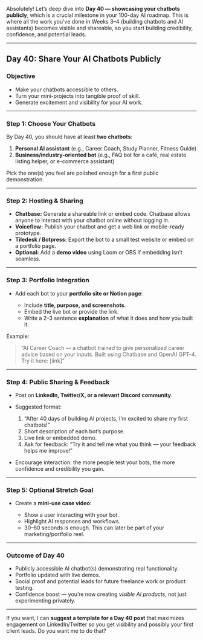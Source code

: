 Absolutely! Let’s deep dive into **Day 40 — showcasing your chatbots publicly**, which is a crucial milestone in your 100-day AI roadmap. This is where all the work you’ve done in Weeks 3–4 (building chatbots and AI assistants) becomes visible and shareable, so you start building credibility, confidence, and potential leads.

---

## **Day 40: Share Your AI Chatbots Publicly**

### **Objective**

* Make your chatbots accessible to others.
* Turn your mini-projects into tangible proof of skill.
* Generate excitement and visibility for your AI work.

---

### **Step 1: Choose Your Chatbots**

By Day 40, you should have at least **two chatbots**:

1. **Personal AI assistant** (e.g., Career Coach, Study Planner, Fitness Guide)
2. **Business/industry-oriented bot** (e.g., FAQ bot for a café, real estate listing helper, or e-commerce assistant)

Pick the one(s) you feel are polished enough for a first public demonstration.

---

### **Step 2: Hosting & Sharing**

* **Chatbase:** Generate a shareable link or embed code. Chatbase allows anyone to interact with your chatbot online without logging in.
* **Voiceflow:** Publish your chatbot and get a web link or mobile-ready prototype.
* **Tiledesk / Botpress:** Export the bot to a small test website or embed on a portfolio page.
* **Optional:** Add a **demo video** using Loom or OBS if embedding isn’t seamless.

---

### **Step 3: Portfolio Integration**

* Add each bot to your **portfolio site or Notion page**:

  * Include **title, purpose, and screenshots**.
  * Embed the live bot or provide the link.
  * Write a 2–3 sentence **explanation** of what it does and how you built it.

Example:

> “AI Career Coach — a chatbot trained to give personalized career advice based on your inputs. Built using Chatbase and OpenAI GPT-4. Try it here: \[link]”

---

### **Step 4: Public Sharing & Feedback**

* Post on **LinkedIn, Twitter/X, or a relevant Discord community**.

* Suggested format:

  1. “After 40 days of building AI projects, I’m excited to share my first chatbots!”
  2. Short description of each bot’s purpose.
  3. Live link or embedded demo.
  4. Ask for feedback: “Try it and tell me what you think — your feedback helps me improve!”

* Encourage interaction: the more people test your bots, the more confidence and credibility you gain.

---

### **Step 5: Optional Stretch Goal**

* Create a **mini-use case video**:

  * Show a user interacting with your bot.
  * Highlight AI responses and workflows.
  * 30–60 seconds is enough. This can later be part of your marketing/portfolio reel.

---

### **Outcome of Day 40**

* Publicly accessible AI chatbot(s) demonstrating real functionality.
* Portfolio updated with live demos.
* Social proof and potential leads for future freelance work or product testing.
* Confidence boost — you’re now creating *visible AI products*, not just experimenting privately.

---

If you want, I can **suggest a template for a Day 40 post** that maximizes engagement on LinkedIn/Twitter so you get visibility and possibly your first client leads. Do you want me to do that?
